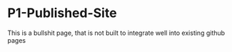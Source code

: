 # P1-Published-Site
 This is a bullshit page, that is not built to integrate well into existing github pages
